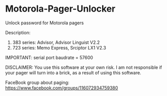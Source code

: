 # Motorola-Pager-Unlocker
Unlock password for Motorola pagers

Description:

1. 383 series: Advisor, Advisor Linguist V2.2
2. 723 series: Memo Express, Srciptor LX1 V2.3

IMPORTANT: serial port baudrate = 57600

DISCLAIMER: You use this software at your own risk. I am not responsible if your pager will turn into a brick, as a result of using this software.

FaceBook group about paging: https://www.facebook.com/groups/116072934759380
